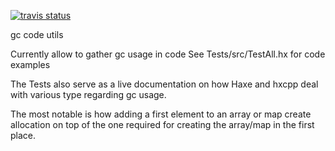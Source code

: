 [![travis status](https://travis-ci.org/wighawag/gc.svg)](https://travis-ci.org/wighawag/gc)

gc code utils

Currently allow to gather gc usage in code
See Tests/src/TestAll.hx for code examples

The Tests also serve as a live documentation on how Haxe and hxcpp deal with various type regarding gc usage.

The most notable is how adding a first element to an array or map create allocation on top of the one required for creating the array/map in the first place. 

